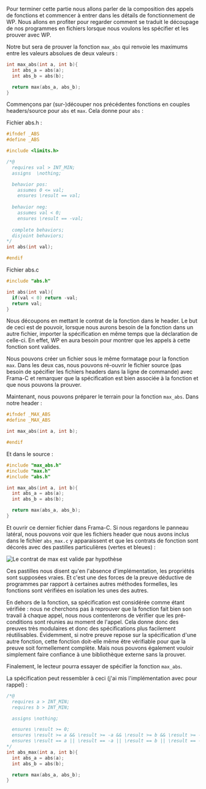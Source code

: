 Pour terminer cette partie nous allons parler de la composition des appels de
fonctions et commencer à entrer dans les détails de fonctionnement de WP. Nous
allons en profiter pour regarder comment se traduit le découpage de nos 
programmes en fichiers lorsque nous voulons les spécifier et les prouver avec WP.

Notre but sera de prouver la fonction ```max_abs``` qui renvoie les maximums 
entre les valeurs absolues de deux valeurs :

```c
int max_abs(int a, int b){
  int abs_a = abs(a);
  int abs_b = abs(b);

  return max(abs_a, abs_b);
}
```

Commençons par (sur-)découper nos précédentes fonctions en couples 
headers/source pour ```abs``` et ```max```. Cela donne pour ```abs``` :

Fichier abs.h :

```c
#ifndef _ABS
#define _ABS

#include <limits.h>

/*@
  requires val > INT_MIN;
  assigns  \nothing;

  behavior pos:
    assumes 0 <= val;
    ensures \result == val;
  
  behavior neg:
    assumes val < 0;
    ensures \result == -val;
 
  complete behaviors;
  disjoint behaviors;
*/
int abs(int val);

#endif
```

Fichier abs.c

```c
#include "abs.h"

int abs(int val){
  if(val < 0) return -val;
  return val;
}
```

Nous découpons en mettant le contrat de la fonction dans le header. Le but de
ceci est de pouvoir, lorsque nous aurons besoin de la fonction dans un autre 
fichier, importer la spécification en même temps que la déclaration de 
celle-ci. En effet, WP en aura besoin pour montrer que les appels à cette 
fonction sont valides.

Nous pouvons créer un fichier sous le même formatage pour la fonction ```max```.
Dans les deux cas, nous pouvons ré-ouvrir le fichier source (pas besoin de 
spécifier les fichiers headers dans la ligne de commande) avec Frama-C et 
remarquer que la spécification est bien associée à la fonction et que nous
pouvons la prouver.

Maintenant, nous pouvons préparer le terrain pour la fonction ```max_abs```. 
Dans notre header :

```c
#ifndef _MAX_ABS
#define _MAX_ABS

int max_abs(int a, int b);

#endif
```

Et dans le source :

```c
#include "max_abs.h"
#include "max.h"
#include "abs.h"

int max_abs(int a, int b){
  int abs_a = abs(a);
  int abs_b = abs(b);

  return max(abs_a, abs_b);
}
```

Et ouvrir ce dernier fichier dans Frama-C. Si nous regardons le panneau latéral, 
nous pouvons voir que les fichiers header que nous avons inclus dans le fichier 
```abs_max.c``` y apparaissent et que les contrats de fonction sont décorés avec des 
pastilles particulières (vertes et bleues) :

![Le contrat de ```max``` est valide par hypothèse](https://zestedesavoir.com:443/media/galleries/2584/792fb2f6-435f-43ff-adc7-a981ae56f44a.png)

Ces pastilles nous disent qu'en l'absence d'implémentation, les propriétés sont
supposées vraies. Et c'est une des forces de la preuve déductive de programmes 
par rapport à certaines autres méthodes formelles, les fonctions sont vérifiées
en isolation les unes des autres. 

En dehors de la fonction, sa spécification est considérée comme étant 
vérifiée : nous ne cherchons pas à reprouver que la fonction fait bien son travail
à chaque appel, nous nous contenterons de vérifier que les pré-conditions sont 
réunies au moment de l'appel. Cela donne donc des preuves très modulaires et donc 
des spécifications plus facilement réutilisables. Évidemment, si notre preuve 
repose sur la spécification d'une autre fonction, cette fonction doit-elle même 
être vérifiable pour que la preuve soit formellement complète. Mais nous pouvons
également vouloir simplement faire confiance à une bibliothèque externe sans la
prouver.

Finalement, le lecteur pourra essayer de spécifier la fonction ```max_abs```.

La spécification peut ressembler à ceci (j'ai mis l'implémentation avec pour
rappel) :

```c
/*@
  requires a > INT_MIN;
  requires b > INT_MIN;

  assigns \nothing;

  ensures \result >= 0;
  ensures \result >= a && \result >= -a && \result >= b && \result >= -b;
  ensures \result == a || \result == -a || \result == b || \result == -b;
*/
int abs_max(int a, int b){
  int abs_a = abs(a);
  int abs_b = abs(b);

  return max(abs_a, abs_b);
}
```
